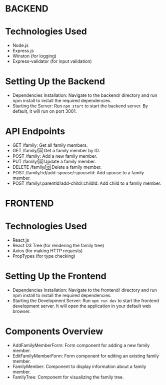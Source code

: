 # BACKEND

# Technologies Used

- Node.js
- Express.js
- Winston (for logging)
- Express-validator (for input validation)

# Setting Up the Backend
- Dependencies Installation: Navigate to the backend/ directory and run npm install to install the required dependencies.
- Starting the Server: Run `npm start` to start the backend server. By default, it will run on port 3001.

# API Endpoints
- GET /family: Get all family members.
- GET /family/:id: Get a family member by ID.
- POST /family: Add a new family member.
- PUT /family/:id: Update a family member.
- DELETE /family/:id: Delete a family member.
- POST /family/:id/add-spouse/:spouseId: Add spouse to a family member.
- POST /family/:parentId/add-child/:childId: Add child to a family member.

# FRONTEND

# Technologies Used
- React.js
- React D3 Tree (for rendering the family tree)
- Axios (for making HTTP requests)
- PropTypes (for type checking)

# Setting Up the Frontend
- Dependencies Installation: Navigate to the frontend/ directory and run npm install to install the required dependencies.
- Starting the Development Server: Run `npm run dev` to start the frontend development server. It will open the application in your default web browser.

# Components Overview
- AddFamilyMemberForm: Form component for adding a new family member.
- EditFamilyMemberForm: Form component for editing an existing family member.
- FamilyMember: Component to display information about a family member.
- FamilyTree: Component for visualizing the family tree.